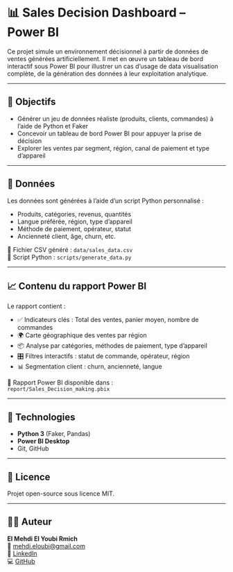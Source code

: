 # 📊 Sales Decision Dashboard – Power BI

Ce projet simule un environnement décisionnel à partir de données de ventes générées artificiellement. Il met en œuvre un tableau de bord interactif sous Power BI pour illustrer un cas d’usage de data visualisation complète, de la génération des données à leur exploitation analytique.

---

## 🎯 Objectifs

- Générer un jeu de données réaliste (produits, clients, commandes) à l’aide de Python et Faker
- Concevoir un tableau de bord Power BI pour appuyer la prise de décision
- Explorer les ventes par segment, région, canal de paiement et type d’appareil

---

## 🧪 Données

Les données sont générées à l’aide d’un script Python personnalisé :

- Produits, catégories, revenus, quantités
- Langue préférée, région, type d’appareil
- Méthode de paiement, opérateur, statut
- Ancienneté client, âge, churn, etc.

📁 Fichier CSV généré : `data/sales_data.csv`  
📜 Script Python : `scripts/generate_data.py`

---

## 📈 Contenu du rapport Power BI

Le rapport contient :

- ✅ Indicateurs clés : Total des ventes, panier moyen, nombre de commandes
- 🌍 Carte géographique des ventes par région
- 📦 Analyse par catégories, méthodes de paiement, type d’appareil
- 🎛️ Filtres interactifs : statut de commande, opérateur, région
- 📊 Segmentation client : churn, ancienneté, langue

📄 Rapport Power BI disponible dans :  
`report/Sales_Decision_making.pbix`

---

## 🧰 Technologies

- **Python 3** (Faker, Pandas)
- **Power BI Desktop**
- Git, GitHub

---

## 📄 Licence

Projet open-source sous licence MIT.

---

## 🙋‍♂️ Auteur

**El Mehdi El Youbi Rmich**  
📧 mehdi.eloubi@gmail.com  
🔗 [LinkedIn](https://www.linkedin.com/in/el-mehdi-el-youbi-rmich-574941249)  
💻 [GitHub](https://github.com/elmehdi03)

